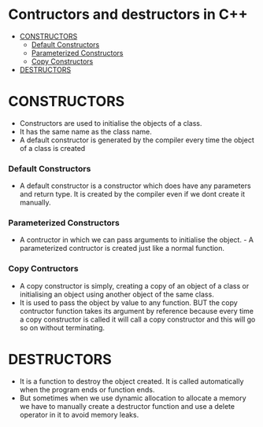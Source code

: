 # Contructors and destructors in C++ 

- [CONSTRUCTORS](#constructors)
    - [Default Constructors](#default-constructors)
    - [Parameterized Constructors](#parameterized-constructors)
    - [Copy Constructors](#copy-constructors)
- [DESTRUCTORS](#destructors)


# CONSTRUCTORS

- Constructors are used to initialise the objects of a class. 
- It has the same name as the class name.
- A default constructor is generated by the compiler every time the object of a class is created


### Default Constructors

- A default constructor is a constructor which does have any parameters and return type. It is created by the compiler even if we dont create it manually.


### Parameterized Constructors

- A contructor in which we can pass arguments to initialise the object. - A parameterized contructor is created just like a normal function.


### Copy Contructors

- A copy constructor is simply, creating a copy of an object of a class or initialising an object using another object of the same class.
- It is used to pass the object by value to any function. BUT the copy contructor function takes its argument by reference because every time a copy constructor is called it will call a copy constructor and this will go so on without terminating.


# DESTRUCTORS

- It is a function to destroy the object created. It is called automatically when the program ends or function ends.
- But sometimes when we use dynamic allocation to allocate a memory we have to manually create a destructor function and use a delete operator in it to avoid memory leaks.
